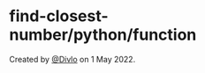 # find-closest-number/python/function

Created by [@Divlo](https://github.com/Divlo) on 1 May 2022.
